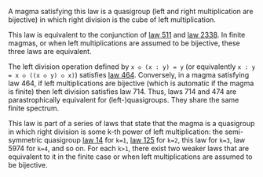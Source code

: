 A magma satisfying this law is a quasigroup (left and right multiplication are bijective) in which right division is the cube of left multiplication.

This law is equivalent to the conjunction of [law 511](https://teorth.github.io/equational_theories/implications/?511) and [law 2338](https://teorth.github.io/equational_theories/implications/?2388).  In finite magmas, or when left multiplications are assumed to be bijective, these three laws are equivalent.

The left division operation defined by `x ◇ (x : y) = y` (or equivalently `x : y = x ◇ ((x ◇ y) ◇ x)`) satisfies [law 464](https://teorth.github.io/equational_theories/implications/?464).  Conversely, in a magma satisfying law 464, if left multiplications are bijective (which is automatic if the magma is finite) then left division satisfies law 714.  Thus, laws 714 and 474 are parastrophically equivalent for (left-)quasigroups.  They share the same finite spectrum.

This law is part of a series of laws that state that the magma is a quasigroup in which right division is some k-th power of left multiplication: the semi-symmetric quasigroup [law 14](https://teorth.github.io/equational_theories/implications/?14) for `k=1`, [law 125](https://teorth.github.io/equational_theories/implications/?125) for `k=2`, this law for `k=3`, law 5974 for `k=4`, and so on.  For each `k>1`, there exist two weaker laws that are equivalent to it in the finite case or when left multiplications are assumed to be bijective.
